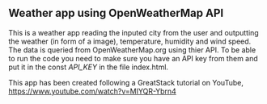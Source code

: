 


## Weather app using OpenWeatherMap API

This is a weather app reading the inputed city from the user and outputting the 
weather (in form of a image), temperature, humidity and wind speed. The data is 
queried from OpenWeatherMap.org using thier API. To be able to run the code you 
need to make sure you have an API key from them and put it in the const *API_KEY*
in the file index.html.

This app has been created following a GreatStack tutorial on YouTube, 
https://www.youtube.com/watch?v=MIYQR-Ybrn4